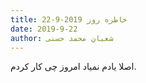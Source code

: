 ```yaml
---
title: خاطره روز 2019-9-22
date: 2019-9-22
author: شعبان محمد حسنی
---
```


اصلا یادم نمیاد امروز چی کار کردم.